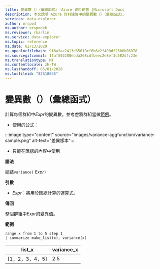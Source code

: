 ```yaml
---
title: 變異數（）（彙總函式）-Azure 資料總管 |Microsoft Docs
description: 本文說明 Azure 資料總管中的變異數（）（彙總函式）。
services: data-explorer
author: orspod
ms.author: orspodek
ms.reviewer: rkarlin
ms.service: data-explorer
ms.topic: reference
ms.date: 02/13/2020
ms.openlocfilehash: 9f8afae2413d65618cf6b6e2f400df2500b06078
ms.sourcegitcommit: 1faf502280ebda268cdfbeec2e8ef3d582dfc23e
ms.translationtype: MT
ms.contentlocale: zh-TW
ms.lasthandoff: 05/01/2020
ms.locfileid: "82618035"
---
```

# <a name="variance-aggregation-function"></a>變異數（）（彙總函式）

計算每個群組中*Expr*的變異數，並考慮將群組當做[範例](https://en.wikipedia.org/wiki/Sample_%28statistics%29)。 

* 使用的公式：

:::image type="content" source="images/variance-aggfunction/variance-sample.png" alt-text="差異樣本":::

* 只能在[匯總](summarizeoperator.md)的內容中使用

**語法**

總結`variance(` *Expr*`)`

**引數**

* *Expr*：將用於匯總計算的運算式。 

**傳回**

整個群組中*Expr*的變異值。
 
**範例**

```kusto
range x from 1 to 5 step 1
| summarize make_list(x), variance(x) 
```

|list_x|variance_x|
|---|---|
|[1，2，3，4，5]|2.5|